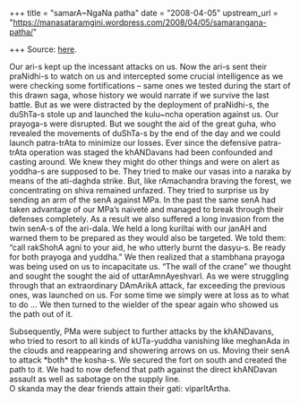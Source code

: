 +++
title = "samarA~NgaNa patha"
date = "2008-04-05"
upstream_url = "https://manasataramgini.wordpress.com/2008/04/05/samarangana-patha/"

+++
Source: [here](https://manasataramgini.wordpress.com/2008/04/05/samarangana-patha/).

Our ari-s kept up the incessant attacks on us. Now the ari-s sent their praNidhi-s to watch on us and intercepted some crucial intelligence as we were checking some fortifications – same ones we tested during the start of this drawn saga, whose history we would narrate if we survive the last battle. But as we were distracted by the deployment of praNidhi-s, the duShTa-s stole up and launched the kulu\~ncha operation against us. Our prayoga-s were disrupted. But we sought the aid of the great guha, who revealed the movements of duShTa-s by the end of the day and we could launch patra-trAta to minimize our losses. Ever since the defensive patra-trAta operation was staged the khANDavans had been confounded and casting around. We knew they might do other things and were on alert as yoddha-s are supposed to be. They tried to make our vasas into a naraka by means of the ati-daghda strike. But, like rAmachandra braving the forest, we concentrating on shiva remained unfazed. They tried to surprise us by sending an arm of the senA against MPa. In the past the same senA had taken advantage of our MPa’s naiveté and managed to break through their defenses completely. As a result we also suffered a long invasion from the twin senA-s of the ari-dala. We held a long kuriltai with our janAH and warned them to be prepared as they would also be targeted. We told them: “call rakShohA agni to your aid, he who utterly burnt the dasyu-s. Be ready for both prayoga and yuddha.” We then realized that a stambhana prayoga was being used on us to incapacitate us. “The wall of the crane” we thought and sought the sought the aid of uttarAmnAyeshvarI. As we were struggling through that an extraordinary DAmArikA attack, far exceeding the previous ones, was launched on us. For some time we simply were at loss as to what to do … We then turned to the wielder of the spear again who showed us the path out of it.

Subsequently, PMa were subject to further attacks by the khANDavans, who tried to resort to all kinds of kUTa-yuddha vanishing like meghanAda in the clouds and reappearing and showering arrows on us. Moving their senA to attack \*both\* the kosha-s. We secured the fort on south and created the path to it. We had to now defend that path against the direct khANDavan assault as well as sabotage on the supply line.  
O skanda may the dear friends attain their gati: viparItArtha.

